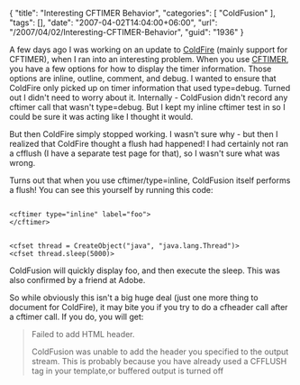 {
	"title": "Interesting CFTIMER Behavior",
	"categories": [
		"ColdFusion"
	],
	"tags": [],
	"date": "2007-04-02T14:04:00+06:00",
	"url": "/2007/04/02/Interesting-CFTIMER-Behavior",
	"guid": "1936"
}

A few days ago I was working on an update to <a href="http://coldfire.riaforge.org">ColdFire</a> (mainly support for CFTIMER), when I ran into an interesting problem. When you use <a href="http://www.cfquickdocs.com/?getDoc=cftimer">CFTIMER</a>, you have a few options for how to display the timer information. Those options are inline, outline, comment, and debug. I wanted to ensure that ColdFire only picked up on timer information that used type=debug. Turned out I didn't need to worry about it. Internally - ColdFusion didn't record any cftimer call that wasn't type=debug. But I kept my inline cftimer test in so I could be sure it was acting like I thought it would.

But then ColdFire simply stopped working. I wasn't sure why - but then I realized that ColdFire thought a flush had happened! I had certainly not ran a cfflush (I have a separate test page for that), so I wasn't sure what was wrong. 

Turns out that when you use cftimer/type=inline, ColdFusion itself performs a flush! You can see this yourself by running this code:

<code>
&lt;cftimer type="inline" label="foo"&gt;
&lt;/cftimer&gt;

&lt;cfset thread = CreateObject("java", "java.lang.Thread")&gt;
&lt;cfset thread.sleep(5000)&gt;
</code>

ColdFusion will quickly display foo, and then execute the sleep. This was also confirmed by a friend at Adobe.

So while obviously this isn't a big huge deal (just one more thing to document for ColdFire), it may bite you if you try to do a cfheader call after a cftimer call. If you do, you will get:

<blockquote>
Failed to add HTML header.

ColdFusion was unable to add the header you specified to the output stream. This is probably because you have already used a CFFLUSH tag in your template,or buffered output is turned off
</blockquote>